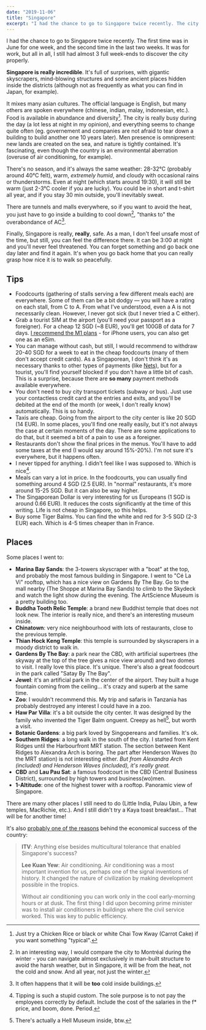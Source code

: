 ```yaml
---
date: "2019-11-06"
title: "Singapore"
excerpt: "I had the chance to go to Singapore twice recently. The city is really incredible — it's full of surprises, with gigantic skyscrapers, mind-blowing structures and some ancient places hidden inside the districts."
---
```


I had the chance to go to Singapore twice recently. The first time was in June for one week, and the second time in the last two weeks. It was for work, but all in all, I still had almost 3 full week-ends to discover the city properly.

**Singapore is really incredible**. It's full of surprises, with gigantic skyscrapers, mind-blowing structures and some ancient places hidden inside the districts (although not as frequently as what you can find in Japan, for example).

It mixes many asian cultures. The official language is English, but many others are spoken everywhere (chinese, indian, malay, indonesian, etc.). Food is available in abundance and diversity[^1]. The city is really busy during the day (a lot less at night in my opinion), and everything seems to change quite often (eg. governement and companies are not afraid to tear down a building to build another one 10 years later). Men presence is omnipresent: new lands are created on the sea, and nature is tightly contained. It's fascinating, even though the country is an environmental aberration (overuse of air conditioning, for example).

There's no season, and it's always the same weather: 28-32°C (probably around 40°C felt), warm, _extremely humid_, and cloudy with occasional rains or thunderstorms. Even at night (which starts around 19:30), it will still be warm (just 2-3°C cooler if you are lucky). You could be in short and t-shirt all year, and if you stay 30 min outside, you'll inevitably sweat.

There are tunnels and malls everywhere, so if you want to avoid the heat, you just have to go inside a building to cool down[^2], "thanks to" the overabondance of AC[^3].

Finally, Singapore is really, **really**, safe. As a man, I don't feel unsafe most of the time, but still, you can feel the difference there. It can be 3:00 at night and you'll never feel threatened. You can forget something and go back one day later and find it again. It's when you go back home that you can really grasp how nice it is to walk so peacefully.

## Tips

* Foodcourts (gathering of stalls serving a few different meals each) are everywhere. Some of them can be a bit dodgy — you will have a rating on each stall, from C to A. From what I've understood, even a A is not necessarily clean. However, I never got sick (but I never tried a C either).
* Grab a tourist SIM at the airport (you'll need your passport as a foreigner). For a cheap 12 SGD (~8 EUR), you'll get 100GB of data for 7 days. [I recommend the M1 plans](https://www.m1.com.sg/Mobile/prepaid-plans/tourist-sim) - for iPhone users, you can also get one as an eSim.
* You can manage without cash, but still, I would recommend to withdraw 20-40 SGD for a week to eat in the cheap foodcourts (many of them don't accept credit cards). As a Singaporean, I don't think it's as necessary thanks to other types of payments (like [Nets](https://www.nets.com.sg)), but for a tourist, you'll find yourself blocked if you don't have a little bit of cash. This is a surprise, because there are **so many** payment methods available everywhere.
* You don't need to buy city transport tickets (subway or bus). Just use your contactless credit card at the entries and exits, and you'll be debited at the end of the month (or week, I don't really know) automatically. This is so handy.
* Taxis are cheap. Going from the airport to the city center is like 20 SGD (14 EUR). In some places, you'll find one really easily, but it's not always the case at certain moments of the day. There are some applications to do that, but it seemed a bit of a pain to use as a foreigner.
* Restaurants don't show the final prices in the menus. You'll have to add some taxes at the end (I would say around 15%-20%). I'm not sure it's everywhere, but it happens often.
* I never tipped for anything. I didn't feel like I was supposed to. Which is nice[^4].
* Meals can vary a lot in price. In the foodcourts, you can usually find something around 4 SGD (2.5 EUR). In "normal" restaurants, it's more around 15-25 SGD. But it can also be way higher.
* The Singaporean Dollar is very interesting for us Europeans (1 SGD is around 0.66 EUR). It reduces the costs significantly at the time of this writing. Life is not cheap in Singapore, so this helps.
* Buy some Tiger Balms. You can find the white and red for 3-5 SGD (2-3 EUR) each. Which is 4-5 times cheaper than in France.

## Places

Some places I went to:

* **Marina Bay Sands**: the 3-towers skyscraper with a "boat" at the top, and probably the most famous building in Singapore. I went to "Cé La Vi" rooftop, which has a nice view on Gardens By The Bay. Go to the mall nearby (The Shoppe at Marina Bay Sands) to climb to the Skydeck and watch the light show during the evening. The ArtScience Museum is a pretty building too.
* **Buddha Tooth Relic Temple**: a brand new Buddhist temple that does not look new. The interior is really nice, and there's an interesting museum inside.
* **Chinatown**: very nice neighbourhood with lots of restaurants, close to the previous temple.
* **Thian Hock Keng Temple**: this temple is surrounded by skyscrapers in a moody district to walk in.
* **Gardens By The Bay**: a park near the CBD, with artificial supertrees (the skyway at the top of the tree gives a nice view around) and two domes to visit. I really love this place. It's unique. There's also a great foodcourt in the park called "Satay By The Bay".
* **Jewel**: it's an artificial park in the center of the airport. They built a huge fountain coming from the ceiling… it's crazy and superb at the same time.
* **Zoo**: I wouldn't recommend this. My trip and safaris in Tanzania has probably destroyed any interest I could have in a zoo.
* **Haw Par Villa**: it's a bit outside the city center. It was designed by the family who invented the Tiger Balm onguent. Creepy as hell[^5], but worth a visit.
* **Botanic Gardens**: a big park loved by Singopereans and families. It's ok.
* **Southern Ridges**: a long walk in the south of the city. I started from Kent Ridges until the Harbourfront MRT station. The section between Kent Ridges to Alexandra Arch is boring. The part after Henderson Waves (to the MRT station) is not interesting either. _But from Alexandra Arch (included) and Henderson Waves (included), it's really great._
* **CBD** and **Lau Pau Sat**: a famous foodcourt in the CBD (Central Business District), surrounded by high towers and business(wo)men.
* **1-Altitude**: one of the highest tower with a rooftop. Panoramic view of Singapore.

There are many other places I still need to do (Little India, Pulau Ubin, a few temples, MacRichie, etc.). And I still didn't try a Kaya toast breakfast… That will be for another time!


[^1]: Just try a Chicken Rice or black or white Chai Tow Kway (Carrot Cake) if you want something "typical".
[^2]: In an interesting way, I would compare the city to Montréal during the winter - you can navigate almost exclusively in man-built structure to avoid the harsh weather, but in Singapore, it will be from the heat, not the cold and snow. And all year, not just the winter.
[^3]: It often happens that it will be **too** cold inside buildings.

  It's also [probably one of the reasons](https://www.vox.com/2015/3/23/8278085/singapore-lee-kuan-yew-air-conditioning) behind the economical success of the country:

  > **ITV**: Anything else besides multicultural tolerance that enabled Singapore's success?
  >
  > **Lee Kuan Yew**: Air conditioning. Air conditioning was a most important invention for us, perhaps one of the signal inventions of history. It changed the nature of civilization by making development possible in the tropics.
  >
  > Without air conditioning you can work only in the cool early-morning hours or at dusk. The first thing I did upon becoming prime minister was to install air conditioners in buildings where the civil service worked. This was key to public efficiency.

[^4]: Tipping is such a stupid custom. The sole purpose is to not pay the employees correctly by default. Include the cost of the salaries in the f* price, and boom, done. Period.
[^5]: There's actually a Hell Museum inside, btw.
